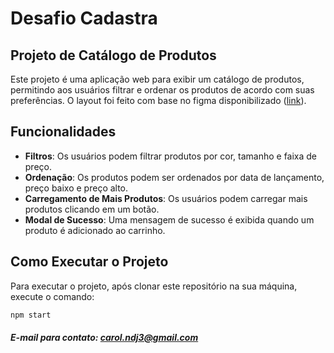 # Desafio Cadastra
## Projeto de Catálogo de Produtos 

Este projeto é uma aplicação web para exibir um catálogo de produtos, permitindo aos usuários filtrar e ordenar os produtos de acordo com suas preferências.
O layout foi feito com base no figma disponibilizado ([link](https://www.figma.com/design/Z5RCG3Ewzwm7XIPuhMUsBZ/Desafio-Cadastra)).

## Funcionalidades
 
- **Filtros**: Os usuários podem filtrar produtos por cor, tamanho e faixa de preço.
- **Ordenação**: Os produtos podem ser ordenados por data de lançamento, preço baixo e preço alto.
- **Carregamento de Mais Produtos**: Os usuários podem carregar mais produtos clicando em um botão.
- **Modal de Sucesso**: Uma mensagem de sucesso é exibida quando um produto é adicionado ao carrinho.
 

## Como Executar o Projeto

Para executar o projeto, após clonar este repositório na sua máquina, execute o comando:

   ```bash 
   npm start
   ```
   
   
##### E-mail para contato: [carol.ndj3@gmail.com](mailto:carol.ndj@gmail.com)
